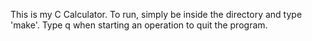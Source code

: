 This is my C Calculator. To run, simply be inside the directory and type 'make'. Type q when starting an operation to quit the program.
